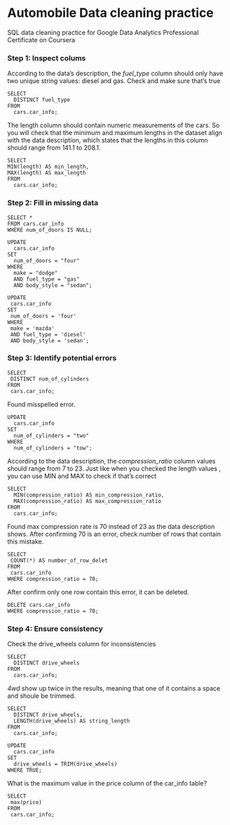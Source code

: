 # Automobile Data cleaning practice
SQL data cleaning practice for Google Data Analytics Professional Certificate on Coursera
### Step 1: Inspect colums
According to the data’s description, the *fuel_type* column should only have two unique string values: diesel and gas. Check and make sure that’s true
```
SELECT
  DISTINCT fuel_type
FROM
  cars.car_info;
```
The length column should contain numeric measurements of the cars. So you will check that the minimum and maximum lengths in the dataset align with the data description, which states that the lengths in this column should range from 141.1 to 208.1.
```
SELECT
MIN(length) AS min_length,
MAX(length) AS max_length
FROM
  cars.car_info;
```
### Step 2: Fill in missing data
```
SELECT *
FROM cars.car_info 
WHERE num_of_doors IS NULL;

UPDATE
  cars.car_info
SET
  num_of_doors = "four"
WHERE
  make = "dodge"
  AND fuel_type = "gas"
  AND body_style = "sedan";

UPDATE 
 cars.car_info
SET
 num_of_doors = 'four'
WHERE 
 make = 'mazda'
 AND fuel_type = 'diesel'
 AND body_style = 'sedan';
 ```
 
### Step 3: Identify potential errors
 ```
SELECT
  DISTINCT num_of_cylinders
FROM
  cars.car_info;
```
Found misspelled error.

```
UPDATE
  cars.car_info
SET
  num_of_cylinders = "two"
WHERE
  num_of_cylinders = "tow";
```
According to the data description, the *compression_ratio* column values should range from 7 to 23. Just like when you checked the length values , you can use MIN and MAX to check if that’s correct
```
SELECT
  MIN(compression_ratio) AS min_compression_ratio,
  MAX(compression_ratio) AS max_compression_ratio
FROM
  cars.car_info;
```
Found max compression rate is 70 instead of 23 as the data description shows. After confirming 70 is an error, check number of rows that contain this mistake.

```
SELECT
 COUNT(*) AS number_of_row_delet
FROM 
 cars.car_info
WHERE compression_ratio = 70;
```
After confirm only one row contain this error, it can be deleted.

```
DELETE cars.car_info
WHERE compression_ratio = 70;
```

### Step 4: Ensure consistency
Check the drive_wheels column for inconsistencies
```
SELECT
  DISTINCT drive_wheels
FROM
  cars.car_info;
```
*4wd* show up twice in the results, meaning that one of it contains a space and shoule be trimmed.
```
SELECT
  DISTINCT drive_wheels,
  LENGTH(drive_wheels) AS string_length
FROM
  cars.car_info;
```
```
UPDATE
  cars.car_info
SET
  drive_wheels = TRIM(drive_wheels)
WHERE TRUE;
```

What is the maximum value in the price column of the car_info table? 
```
SELECT 
 max(price)
FROM 
 cars.car_info;
```
